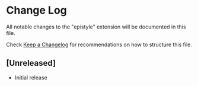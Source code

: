 # Change Log

All notable changes to the "epistyle" extension will be documented in this file.

Check [Keep a Changelog](http://keepachangelog.com/) for recommendations on how to structure this file.

## [Unreleased]

- Initial release
